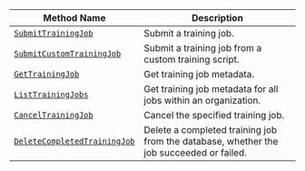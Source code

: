 <!-- prettier-ignore -->
| Method Name | Description |
| ----------- | ----------- |
| [`SubmitTrainingJob`](/appendix/apis/ml-training-client/#submittrainingjob) | Submit a training job. |
| [`SubmitCustomTrainingJob`](/appendix/apis/ml-training-client/#submitcustomtrainingjob) | Submit a training job from a custom training script. |
| [`GetTrainingJob`](/appendix/apis/ml-training-client/#gettrainingjob) | Get training job metadata. |
| [`ListTrainingJobs`](/appendix/apis/ml-training-client/#listtrainingjobs) | Get training job metadata for all jobs within an organization. |
| [`CancelTrainingJob`](/appendix/apis/ml-training-client/#canceltrainingjob) | Cancel the specified training job. |
| [`DeleteCompletedTrainingJob`](/appendix/apis/ml-training-client/#deletecompletedtrainingjob) | Delete a completed training job from the database, whether the job succeeded or failed. |
